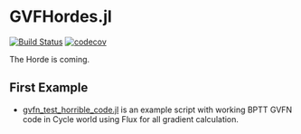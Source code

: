 # GVFHordes.jl
[![Build Status](https://travis-ci.com/mkschleg/Horde.jl.svg?branch=master)](https://travis-ci.com/mkschleg/Reproduce.jl)
[![codecov](https://codecov.io/gh/mkschleg/Horde.jl/branch/master/graph/badge.svg)](https://codecov.io/gh/mkschleg/Reproduce.jl)

The Horde is coming.


## First Example
- [gvfn_test_horrible_code.jl](src/gvfn_test_horrible_code.jl) is an example script with working BPTT GVFN code in Cycle world using Flux for all gradient calculation.
